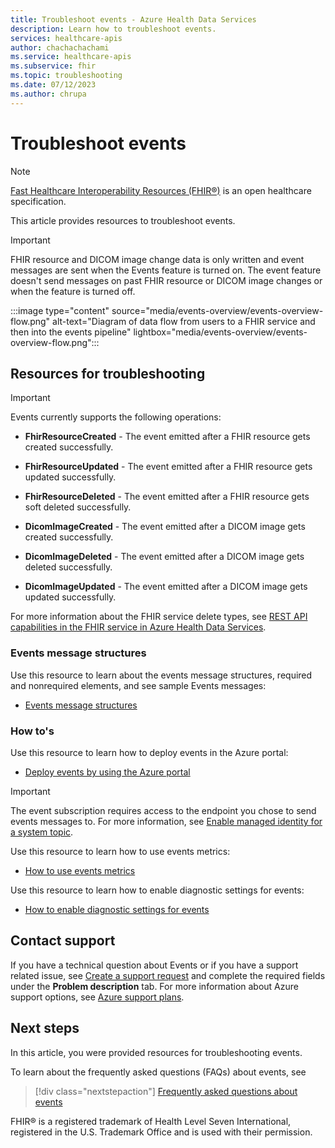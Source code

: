 ```yaml
---
title: Troubleshoot events - Azure Health Data Services
description: Learn how to troubleshoot events.
services: healthcare-apis
author: chachachachami
ms.service: healthcare-apis
ms.subservice: fhir
ms.topic: troubleshooting
ms.date: 07/12/2023
ms.author: chrupa
---
```

# Troubleshoot events

> [!NOTE]
> [Fast Healthcare Interoperability Resources (FHIR&#174;)](https://www.hl7.org/fhir/) is an open healthcare specification.

This article provides resources to troubleshoot events.

> [!IMPORTANT]
> FHIR resource and DICOM image change data is only written and event messages are sent when the Events feature is turned on. The event feature doesn't send messages on past FHIR resource or DICOM image changes or when the feature is turned off.

:::image type="content" source="media/events-overview/events-overview-flow.png" alt-text="Diagram of data flow from users to a FHIR service and then into the events pipeline" lightbox="media/events-overview/events-overview-flow.png":::

## Resources for troubleshooting

> [!IMPORTANT]
> Events currently supports the following operations:
>
> * **FhirResourceCreated** - The event emitted after a FHIR resource gets created successfully.
>
> * **FhirResourceUpdated** - The event emitted after a FHIR resource gets updated successfully.
>
> * **FhirResourceDeleted** - The event emitted after a FHIR resource gets soft deleted successfully. 
>
> * **DicomImageCreated** - The event emitted after a DICOM image gets created successfully.
> 
> * **DicomImageDeleted** - The event emitted after a DICOM image gets deleted successfully.
> 
> * **DicomImageUpdated** - The event emitted after a DICOM image gets updated successfully.
> 
> For more information about the FHIR service delete types, see [REST API capabilities in the FHIR service in Azure Health Data Services](../fhir/rest-api-capabilities.md).

### Events message structures

Use this resource to learn about the events message structures, required and nonrequired elements, and see sample Events messages: 
* [Events message structures](events-message-structure.md)

### How to's

Use this resource to learn how to deploy events in the Azure portal: 
* [Deploy events by using the Azure portal](events-deploy-portal.md)

> [!IMPORTANT]
> The event subscription requires access to the endpoint you chose to send events messages to. For more information, see [Enable managed identity for a system topic](../../event-grid/enable-identity-system-topics.md).

Use this resource to learn how to use events metrics: 
* [How to use events metrics](events-display-metrics.md)

Use this resource to learn how to enable diagnostic settings for events: 
* [How to enable diagnostic settings for events](events-export-logs-metrics.md)

## Contact support

If you have a technical question about Events or if you have a support related issue, see [Create a support request](https://portal.azure.com/#blade/Microsoft_Azure_Support/HelpAndSupportBlade/overview) and complete the required fields under the **Problem description** tab. For more information about Azure support options, see [Azure support plans](https://azure.microsoft.com/support/options/#support-plans). 

## Next steps
In this article, you were provided resources for troubleshooting events.

To learn about the frequently asked questions (FAQs) about events, see

> [!div class="nextstepaction"]
> [Frequently asked questions about events](events-faqs.md)

FHIR&#174; is a registered trademark of Health Level Seven International, registered in the U.S. Trademark Office and is used with their permission.
